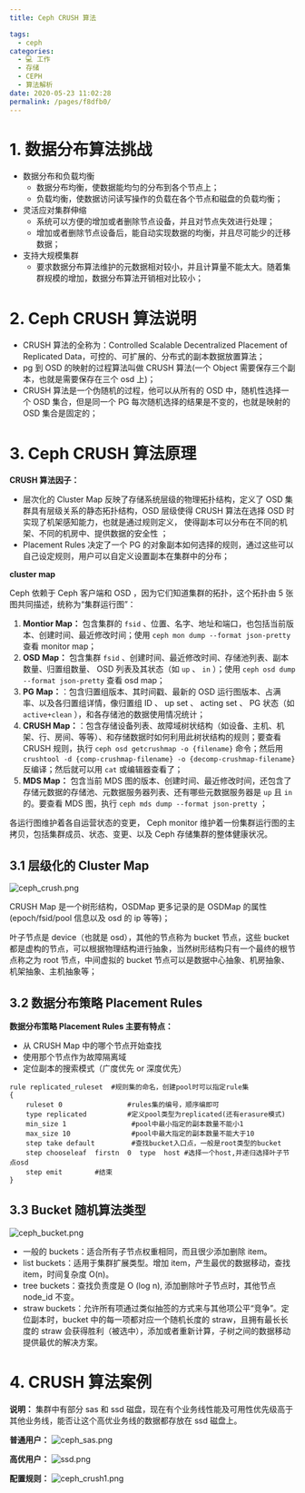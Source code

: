 ```yaml
---
title: Ceph CRUSH 算法

tags: 
  - ceph
categories: 
  - 💻 工作
  - 存储
  - CEPH
  - 算法解析
date: 2020-05-23 11:02:28
permalink: /pages/f8dfb0/
---
```


# 1. 数据分布算法挑战
 - 数据分布和负载均衡
   - 数据分布均衡，使数据能均匀的分布到各个节点上；
   - 负载均衡，使数据访问读写操作的负载在各个节点和磁盘的负载均衡；
 - 灵活应对集群伸缩
   - 系统可以方便的增加或者删除节点设备，并且对节点失效进行处理；
   - 增加或者删除节点设备后，能自动实现数据的均衡，并且尽可能少的迁移数据；
- 支持大规模集群
   - 要求数据分布算法维护的元数据相对较小，并且计算量不能太大。随着集群规模的增加，数据分布算法开销相对比较小；

# 2. Ceph CRUSH 算法说明
 - CRUSH 算法的全称为：Controlled Scalable Decentralized Placement of Replicated Data，可控的、可扩展的、分布式的副本数据放置算法；
 - pg 到 OSD 的映射的过程算法叫做 CRUSH 算法(一个 Object 需要保存三个副本，也就是需要保存在三个 osd 上)；
 - CRUSH 算法是一个伪随机的过程，他可以从所有的 OSD 中，随机性选择一个 OSD 集合，但是同一个 PG 每次随机选择的结果是不变的，也就是映射的 OSD 集合是固定的；

# 3. Ceph CRUSH 算法原理
**CRUSH 算法因子：**

 - 层次化的 Cluster Map
反映了存储系统层级的物理拓扑结构，定义了 OSD 集群具有层级关系的静态拓扑结构，OSD 层级使得 CRUSH 算法在选择 OSD 时实现了机架感知能力，也就是通过规则定义， 使得副本可以分布在不同的机架、不同的机房中、提供数据的安全性 ；
 - Placement Rules
决定了一个 PG 的对象副本如何选择的规则，通过这些可以自己设定规则，用户可以自定义设置副本在集群中的分布；

**cluster map**

Ceph 依赖于 Ceph 客户端和 OSD ，因为它们知道集群的拓扑，这个拓扑由 5 张图共同描述，统称为“集群运行图”：

1. **Montior Map：** 包含集群的 `fsid` 、位置、名字、地址和端口，也包括当前版本、创建时间、最近修改时间；使用 `ceph mon dump --format json-pretty` 查看 monitor map；
2. **OSD Map：** 包含集群 `fsid` 、创建时间、最近修改时间、存储池列表、副本数量、归置组数量、 OSD 列表及其状态（如 `up` 、 `in` ）；使用 `ceph osd dump --format json-pretty`  查看 osd map；
3. **PG Map：**：包含归置组版本、其时间戳、最新的 OSD 运行图版本、占满率、以及各归置组详情，像归置组 ID 、 up set 、 acting set 、 PG 状态（如 `active+clean` ），和各存储池的数据使用情况统计；
4. **CRUSH Map：**：包含存储设备列表、故障域树状结构（如设备、主机、机架、行、房间、等等）、和存储数据时如何利用此树状结构的规则；要查看 CRUSH 规则，执行 `ceph osd getcrushmap -o {filename}` 命令；然后用 `crushtool -d {comp-crushmap-filename} -o {decomp-crushmap-filename}` 反编译；然后就可以用 `cat` 或编辑器查看了；
5. **MDS Map：** 包含当前 MDS 图的版本、创建时间、最近修改时间，还包含了存储元数据的存储池、元数据服务器列表、还有哪些元数据服务器是 `up` 且 `in` 的。要查看 MDS 图，执行 `ceph mds dump --format json-pretty` ；

各运行图维护着各自运营状态的变更， Ceph monitor 维护着一份集群运行图的主拷贝，包括集群成员、状态、变更、以及 Ceph 存储集群的整体健康状况。

## 3.1 层级化的 Cluster Map
![ceph_crush.png](https://upload-images.jianshu.io/upload_images/2099201-f0f7321a9e37361f.png)

CRUSH Map 是一个树形结构，OSDMap 更多记录的是 OSDMap 的属性(epoch/fsid/pool 信息以及 osd 的 ip 等等)；

叶子节点是 device（也就是 osd），其他的节点称为 bucket 节点，这些 bucket 都是虚构的节点，可以根据物理结构进行抽象，当然树形结构只有一个最终的根节点称之为 root 节点，中间虚拟的 bucket 节点可以是数据中心抽象、机房抽象、机架抽象、主机抽象等；


## 3.2 数据分布策略 Placement Rules
**数据分布策略 Placement Rules 主要有特点：**

- 从 CRUSH Map 中的哪个节点开始查找
- 使用那个节点作为故障隔离域
- 定位副本的搜索模式（广度优先 or 深度优先）

```plain
rule replicated_ruleset  #规则集的命名，创建pool时可以指定rule集
{
    ruleset 0                #rules集的编号，顺序编即可   
    type replicated          #定义pool类型为replicated(还有erasure模式)   
    min_size 1                #pool中最小指定的副本数量不能小1
    max_size 10               #pool中最大指定的副本数量不能大于10       
    step take default         #查找bucket入口点，一般是root类型的bucket    
    step chooseleaf  firstn  0  type  host #选择一个host,并递归选择叶子节点osd     
    step emit        #结束
}
```

## 3.3 Bucket 随机算法类型
![ceph_bucket.png](https://upload-images.jianshu.io/upload_images/2099201-ac18dabc9fb44d20.png)

 - 一般的 buckets：适合所有子节点权重相同，而且很少添加删除 item。
 - list buckets：适用于集群扩展类型。增加 item，产生最优的数据移动，查找 item，时间复杂度 O(n)。
 - tree buckets：查找负责度是 O (log n), 添加删除叶子节点时，其他节点 node_id 不变。
 - straw buckets：允许所有项通过类似抽签的方式来与其他项公平“竞争”。定位副本时，bucket 中的每一项都对应一个随机长度的 straw，且拥有最长长度的 straw 会获得胜利（被选中），添加或者重新计算，子树之间的数据移动提供最优的解决方案。


# 4. CRUSH 算法案例
**说明：**
集群中有部分 sas 和 ssd 磁盘，现在有个业务线性能及可用性优先级高于其他业务线，能否让这个高优业务线的数据都存放在 ssd 磁盘上。

**普通用户：**
![ceph_sas.png](https://upload-images.jianshu.io/upload_images/2099201-1bd6980a2141bc51.png)

**高优用户：**
![ssd.png](https://upload-images.jianshu.io/upload_images/2099201-127c6f8a40938233.png)

**配置规则：**
![ceph_crush1.png](https://upload-images.jianshu.io/upload_images/2099201-0084962b3a7847b4.png)
